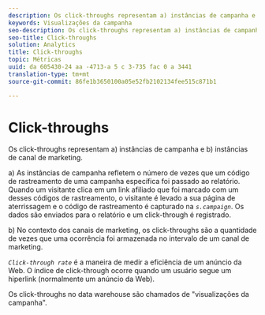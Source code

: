 ```yaml
---
description: Os click-throughs representam a) instâncias de campanha e b) instâncias de canal de marketing.
keywords: Visualizações da campanha
seo-description: Os click-throughs representam a) instâncias de campanha e b) instâncias de canal de marketing.
seo-title: Click-throughs
solution: Analytics
title: Click-throughs
topic: Métricas
uuid: da 605430-24 aa -4713-a 5 c 3-735 fac 0 a 3441
translation-type: tm+mt
source-git-commit: 86fe1b3650100a05e52fb2102134fee515c871b1

---
```



# Click-throughs

Os click-throughs representam a) instâncias de campanha e b) instâncias de canal de marketing.

a) As instâncias de campanha refletem o número de vezes que um código de rastreamento de uma campanha específica foi passado ao relatório. Quando um visitante clica em um link afiliado que foi marcado com um desses códigos de rastreamento, o visitante é levado a sua página de aterrissagem e o código de rastreamento é capturado na *`s.campaign`*. Os dados são enviados para o relatório e um click-through é registrado.

b) No contexto dos canais de marketing, os click-throughs são a quantidade de vezes que uma ocorrência foi armazenada no intervalo de um canal de marketing.

*`Click-through rate`* é a maneira de medir a eficiência de um anúncio da Web. O índice de click-through ocorre quando um usuário segue um hiperlink (normalmente um anúncio da Web).

Os click-throughs no data warehouse são chamados de "visualizações da campanha".
